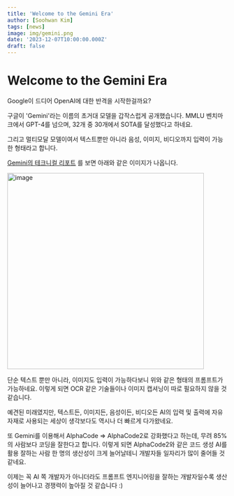 ```yaml
---
title: 'Welcome to the Gemini Era'
author: [Soohwan Kim]
tags: [news]
image: img/gemini.png
date: '2023-12-07T10:00:00.000Z'
draft: false
---
```


# Welcome to the Gemini Era
  
Google이 드디어 OpenAI에 대한 반격을 시작한걸까요?  
  
구글이 'Gemini'라는 이름의 초거대 모델을 갑작스럽게 공개했습니다. MMLU 벤치마크에서 GPT-4를 넘으며, 32개 중 30개에서 SOTA를 달성했다고 하네요.  
  
그리고 멀티모달 모델이여서 텍스트뿐만 아니라 음성, 이미지, 비디오까지 입력이 가능한 형태라고 합니다.  
  
[Gemini의 테크니컬 리포트](https://storage.googleapis.com/deepmind-media/gemini/gemini_1_report.pdf) 를 보면 아래와 같은 이미지가 나옵니다.  
  
<img width="450" alt="image" src="https://github.com/sooftware/sooftware.io/assets/42150335/02b0c26f-5f05-46b8-a7aa-26bd6b7eb7ea">
  
단순 텍스트 뿐만 아니라, 이미지도 입력이 가능하다보니 위와 같은 형태의 프롬프트가 가능하네요. 이렇게 되면 OCR 같은 기술들이나 이미지 캡셔닝이 따로 필요하지 않을 것 같습니다.   
  
예견된 미래였지만, 텍스트든, 이미지든, 음성이든, 비디오든 AI의 입력 및 출력에 자유자재로 사용되는 세상이 생각보다도 역시나 더 빠르게 다가왔네요.
  
또 Gemini를 이용해서 AlphaCode => AlphaCode2로 강화했다고 하는데, 무려 85%의 사람보다 코딩을 잘한다고 합니다. 이렇게 되면 AlphaCode2와 같은 코드 생성 AI를 활용 잘하는 사람 한 명의 생산성이 크게 늘어날테니 개발자들 일자리가 많이 줄어들 것 같네요.   
  
이제는 꼭 AI 쪽 개발자가 아니더라도 프롬프트 엔지니어링을 잘하는 개발자일수록 생산성이 늘어나고 경쟁력이 높아질 것 같습니다 :)
  
